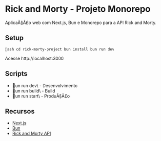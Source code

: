 ﻿# Rick and Morty - Projeto Monorepo

AplicaÃ§Ã£o web com Next.js, Bun e Monorepo para a API Rick and Morty.

## Setup

`ash
cd rick-morty-project
bun install
bun run dev
`

Acesse http://localhost:3000

## Scripts

- \un run dev\ - Desenvolvimento
- \un run build\ - Build
- \un run start\ - ProduÃ§Ã£o

## Recursos

- [Next.js](https://nextjs.org)
- [Bun](https://bun.sh)
- [Rick and Morty API](https://rickandmortyapi.com)
